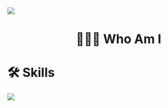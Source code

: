 <img src="https://capsule-render.vercel.app/api?type=waving&color=2699E6&height=250&section=header&text=DaegyoJung&animation=twinkling&fontSize=75&fontColor=FFFFFF"/>

<h1 align="center">🧑🏻‍💻 Who Am I</h1>


# 🛠️ Skills
 




<img src="https://capsule-render.vercel.app/api?type=waving&color=2699E6&height=150&section=footer" />

